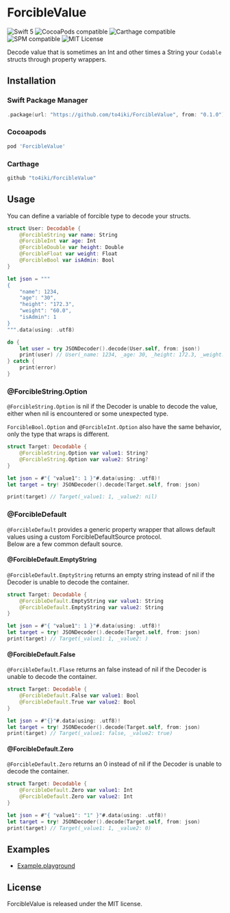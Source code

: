 # ForcibleValue

![Swift 5](https://img.shields.io/badge/swift-5-orange.svg)
![CocoaPods compatible](https://img.shields.io/cocoapods/v/ForcibleValue.svg)
![Carthage compatible](https://img.shields.io/badge/carthage-compatible-brightgreen.svg)
![SPM compatible](https://img.shields.io/badge/SPM-Compatible-brightgreen.svg)
![MIT License](https://img.shields.io/badge/license-MIT-brightgreen.svg)

Decode value that is sometimes an Int and other times a String your `Codable` structs through property wrappers.

## Installation

### Swift Package Manager

```swift
.package(url: "https://github.com/to4iki/ForcibleValue", from: "0.1.0")
```

### Cocoapods

```ruby
pod 'ForcibleValue'
```

### Carthage

```ruby
github "to4iki/ForcibleValue"
```

## Usage

You can define a variable of forcible type to decode your structs.

```swift
struct User: Decodable {
    @ForcibleString var name: String
    @ForcibleInt var age: Int
    @ForcibleDouble var height: Double
    @ForcibleFloat var weight: Float
    @ForcibleBool var isAdmin: Bool
}

let json = """
{
    "name": 1234,
    "age": "30",
    "height": "172.3",
    "weight": "60.0",
    "isAdmin": 1
}
""".data(using: .utf8)

do {
    let user = try JSONDecoder().decode(User.self, from: json!)
    print(user) // User(_name: 1234, _age: 30, _height: 172.3, _weight: 60.0, _isAdmin: true)
} catch {
    print(error)
}
```

### @ForcibleString.Option
`@ForcibleString.Option` is nil if the Decoder is unable to decode the value, either when nil is encountered or some unexpected type.

`ForcibleBool.Option` and `@ForcibleInt.Option` also have the same behavior, only the type that wraps is different.

```swift
struct Target: Decodable {
    @ForcibleString.Option var value1: String?
    @ForcibleString.Option var value2: String?
}

let json = #"{ "value1": 1 }"#.data(using: .utf8)!
let target = try! JSONDecoder().decode(Target.self, from: json)

print(target) // Target(_value1: 1, _value2: nil)
```

### @ForcibleDefault
`@ForcibleDefault` provides a generic property wrapper that allows default values using a custom ForcibleDefaultSource protocol.  
Below are a few common default source.

#### @ForcibleDefault.EmptyString
`@ForcibleDefault.EmptyString` returns an empty string instead of nil if the Decoder is unable to decode the container. 

```swift
struct Target: Decodable {
    @ForcibleDefault.EmptyString var value1: String
    @ForcibleDefault.EmptyString var value2: String
}

let json = #"{ "value1": 1 }"#.data(using: .utf8)!
let target = try! JSONDecoder().decode(Target.self, from: json)
print(target) // Target(_value1: 1, _value2: )
```

#### @ForcibleDefault.False
`@ForcibleDefault.Flase` returns an false instead of nil if the Decoder is unable to decode the container. 

```swift
struct Target: Decodable {
    @ForcibleDefault.False var value1: Bool
    @ForcibleDefault.True var value2: Bool
}

let json = #"{}"#.data(using: .utf8)!
let target = try! JSONDecoder().decode(Target.self, from: json)
print(target) // Target(_value1: false, _value2: true)
```

#### @ForcibleDefault.Zero
`@ForcibleDefault.Zero` returns an 0 instead of nil if the Decoder is unable to decode the container.

```swift
struct Target: Decodable {
    @ForcibleDefault.Zero var value1: Int
    @ForcibleDefault.Zero var value2: Int
}

let json = #"{ "value1": "1" }"#.data(using: .utf8)!
let target = try! JSONDecoder().decode(Target.self, from: json)
print(target) // Target(_value1: 1, _value2: 0)
```

## Examples

- [Example.playground](https://github.com/to4iki/ForcibleValue/blob/main/Example.playground/Contents.swift)

## License

ForcibleValue is released under the MIT license.
